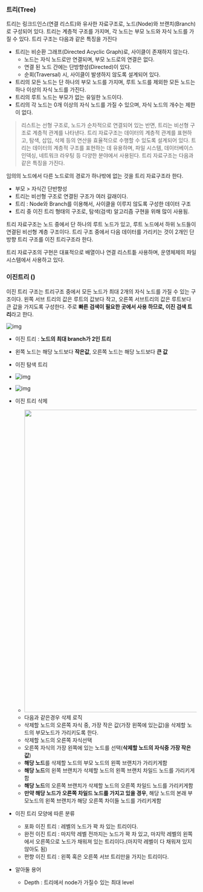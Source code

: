 ### 트리(Tree)

트리는 링크드인스(연결 리스트)와 유사한 자료구조로, 노드(Node)와 브랜치(Branch)로 구성되어 있다. 트리는 계층적 구조를 가지며, 각 노드는 부모 노드와 자식 노드를 가질 수 있다. 트리 구조는 다음과 같은 특징을 가진다
- 트리는 비순환 그래프(Directed Acyclic Graph)로, 사이클이 존재하지 않는다.
	- 노드는 자식 노드로만 연결되며, 부모 노드로의 연결은 없다.
	- 연결 된 노드 간에는 단방향성(Directed)이 있다.
	- 순회(Traversal) 시, 사이클이 발생하지 않도록 설계되어 있다.
- 트리의 모든 노드는 단 하나의 부모 노드를 가지며, 루트 노드를 제외한 모든 노드는 하나 이상의 자식 노드를 가진다.
- 트리의 루트 노드는 부모가 없는 유일한 노드이다.
- 트리의 각 노드는 0개 이상의 자식 노드를 가질 수 있으며, 자식 노드의 개수는 제한이 없다.

> 리스트는 선형 구조로, 노드가 순차적으로 연결되어 있는 반면, 트리는 비선형 구조로 계층적 관계를 나타낸다. 트리 자료구조는 데이터의 계층적 관계를 표현하고, 탐색, 삽입, 삭제 등의 연산을 효율적으로 수행할 수 있도록 설계되어 있다.
> 트리는 데이터의 계층적 구조를 표현하는 데 유용하며, 파일 시스템, 데이터베이스 인덱싱, 네트워크 라우팅 등 다양한 분야에서 사용된다. 트리 자료구조는 다음과 같은 특징을 가진다.

임의의 노드에서 다른 노드로의 경로가 하나밖에 없는 것을 트리 자료구조라 한다.
- 부모 > 자식간 단반향성
- 트리는 비선형 구조로 연결된 구조가 여러 갈래이다.
- 트리 : Node와 Branch를 이용해서, 사이클을 이루지 않도록 구성한 데이터 구조
- 트리 중 이진 트리 형태의 구조로, 탐색(검색) 알고리즘 구현을 위해 많이 사용됨.

트리 자료구조는 노드 중에서 단 하나의 루트 노드가 있고, 루트 노드에서 하위 노드들이 연결된 비선형 계층 구조이다. 트리 구조 중에서 다음 데이터를 가리키는 것이 2개인 단방향 트리 구조를 이진 트리구조라 한다.

트리 자료구조의 구현은 대표적으로 배열이나 연결 리스트틑 사용하며, 운영체제의 파일 시스템에서 사용하고 있다.

### 이진트리 ()

이진 트리 구조는 트리구조 중에서 모든 노드가 최대 2개의 자식 노드를 가질 수 있는 구조이다. 왼쪽 서브 트리의 값은 루트의 값보다 작고, 오른쪽 서브트리의 값은 루트보다 큰 값을 가지도록 구성한다. 주로 **빠른 검색이 필요한 곳에서 사용 하므로, 이진 검색 트리**라고 한다.

![img](https://blog.kakaocdn.net/dn/blbjFV/btq1K3P9Y8v/H393OwoRI9lX8N3wrz9OO1/img.png)

- 이진 트리 : **노드의 최대 branch가 2인 트리**
- 왼쪽 노드는 해당 노드보다 **작은값**, 오른쪽 노드는 해당 노드보다 **큰 값**
- 이진 탐색 트리
- ![img](https://www.mathwarehouse.com/programming/images/binary-search-tree/binary-search-tree-insertion-animation.gif)

- ![img](https://www.mathwarehouse.com/programming/images/binary-search-tree/binary-search-tree-sorted-array-animation.gif)
- 이진 트리 삭제
  - <img src="http://www.fun-coding.org/00_Images/tree_remove_2child.png" width="800" />
  - 다음과 같은경우 삭제 로직
  - 삭제할 노드의 오른쪽 자식 중, 가장 작은 값(가장 왼쪽에 있는값)을 삭제할 노드의 부모노드가 가리키도록 한다.
  - 삭제할 노드의 오른쪽 자식선택
  - 오른쪽 자식의 가장 왼쪽에 있는 노드를 선택(**삭제할 노드의 자식중 가장 작은값**)
  - **해당 노드**를 삭제할 노드의 부모 노드의 왼쪽 브랜치가 가리키게함
  - **해당 노드**의 왼쪽 브랜치가 삭제할 노드의 왼쪽 브랜치 차일드 노드를 가리키게함
  - **해당 노드**의 오른쪽 브랜치가 삭제할 노드의 오른쪽 차일드 노드를 가리키게함
  - **만약 해당 노드가 오른쪽 차일드 노드를 가지고 있을 경우**, 해당 노드의 본래 부모노드의 왼쪽 브랜치가 해당 오른쪽 차이들 노드를 가리키게함

- 이진 트리 모양에 따른 분류

  - 포화 이진 트리 : 레벨의 노드가 꽉 차 있는 트리이다.
  - 완전 이진 트리 : 마지막 레벨 전까지는 노드가 꽉 차 있고, 마지막 레벨의 왼쪽에서 오른쪽으로 노드가 채워져 있는 트리이다.(마지막 레벨이 다 채워져 있지 않아도 됨)
  - 편향 이진 트리 : 왼쪽 혹은 오른쪽 서브 트리만을 가지는 트리이다.

- 알아둘 용어
  - Depth : 트리에서 node가 가질수 있는 최대 level

  







